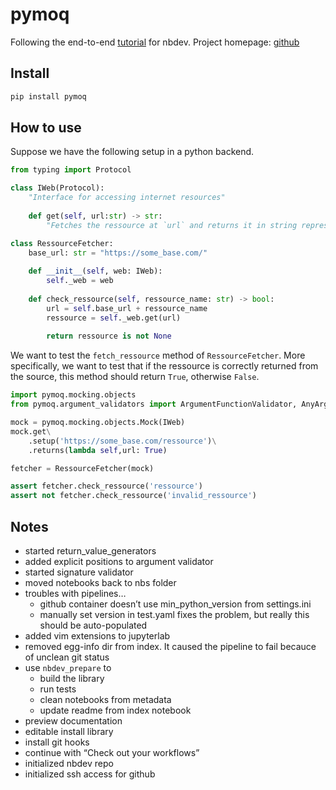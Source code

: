pymoq
================

<!-- WARNING: THIS FILE WAS AUTOGENERATED! DO NOT EDIT! -->

Following the end-to-end
[tutorial](https://nbdev.fast.ai/Tutorials/tutorial.html) for nbdev.
Project homepage: [github](https://github.com/omlnaut/pymoq)

## Install

``` sh
pip install pymoq
```

## How to use

Suppose we have the following setup in a python backend.

``` python
from typing import Protocol

class IWeb(Protocol):
    "Interface for accessing internet resources"
    
    def get(self, url:str) -> str:
        "Fetches the ressource at `url` and returns it in string representation"
```

``` python
class RessourceFetcher:
    base_url: str = "https://some_base.com/"
    
    def __init__(self, web: IWeb):
        self._web = web
    
    def check_ressource(self, ressource_name: str) -> bool:
        url = self.base_url + ressource_name
        ressource = self._web.get(url)
        
        return ressource is not None
```

We want to test the `fetch_ressource` method of `RessourceFetcher`. More
specifically, we want to test that if the ressource is correctly
returned from the source, this method should return `True`, otherwise
`False`.

``` python
import pymoq.mocking.objects
from pymoq.argument_validators import ArgumentFunctionValidator, AnyArg
```

``` python
mock = pymoq.mocking.objects.Mock(IWeb)
mock.get\
    .setup('https://some_base.com/ressource')\
    .returns(lambda self,url: True)

fetcher = RessourceFetcher(mock)

assert fetcher.check_ressource('ressource')
assert not fetcher.check_ressource('invalid_ressource')
```

## Notes

- started return_value_generators
- added explicit positions to argument validator
- started signature validator
- moved notebooks back to nbs folder
- troubles with pipelines…
  - github container doesn’t use min_python_version from settings.ini
  - manually set version in test.yaml fixes the problem, but really this
    should be auto-populated
- added vim extensions to jupyterlab
- removed egg-info dir from index. It caused the pipeline to fail
  becauce of unclean git status
- use `nbdev_prepare` to
  - build the library
  - run tests
  - clean notebooks from metadata
  - update readme from index notebook
- preview documentation
- editable install library
- install git hooks
- continue with “Check out your workflows”
- initialized nbdev repo
- initialized ssh access for github
